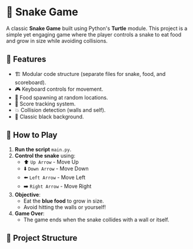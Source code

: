 # 🐍 Snake Game

A classic **Snake Game** built using Python's **Turtle** module. This project is a simple yet engaging game where the player controls a snake to eat food and grow in size while avoiding collisions.

## 📌 Features
- 🏗️ Modular code structure (separate files for snake, food, and scoreboard).
- 🎮 Keyboard controls for movement.
- 🍎 Food spawning at random locations.
- 🔢 Score tracking system.
- 💥 Collision detection (walls and self).
- 🖤 Classic black background.

## 🚀 How to Play
1. **Run the script** `main.py`.
2. **Control the snake** using:
   - ⬆️ `Up Arrow` - Move Up
   - ⬇️ `Down Arrow` - Move Down
   - ⬅️ `Left Arrow` - Move Left
   - ➡️ `Right Arrow` - Move Right
3. **Objective**:
   - Eat the **blue food** to grow in size.
   - Avoid hitting the walls or yourself!
4. **Game Over**:
   - The game ends when the snake collides with a wall or itself.

## 📁 Project Structure
